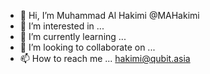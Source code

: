- 👋 Hi, I’m Muhammad Al Hakimi @MAHakimi
- 👀 I’m interested in ...
- 🌱 I’m currently learning ...
- 💞️ I’m looking to collaborate on ...
- 📫 How to reach me ... hakimi@qubit.asia

<!---
MAHakimi/MAHakimi is a ✨ special ✨ repository because its `README.md` (this file) appears on your GitHub profile.
You can click the Preview link to take a look at your changes.
--->
